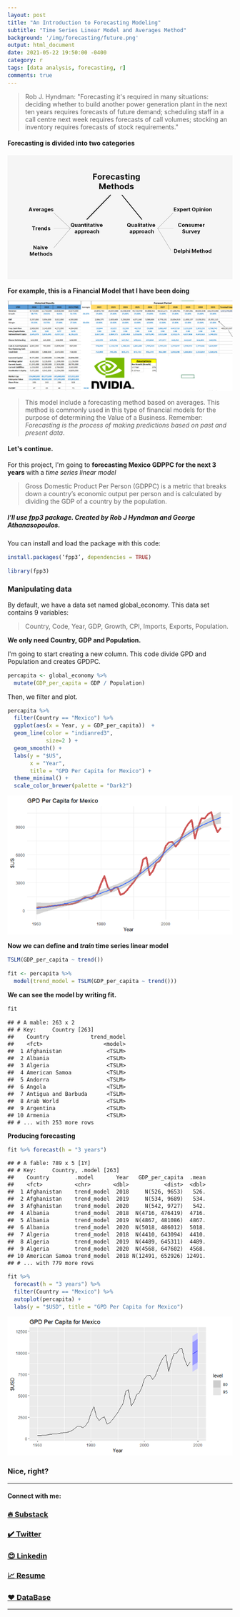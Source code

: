 ```yaml
---
layout: post
title: "An Introduction to Forecasting Modeling"
subtitle: "Time Series Linear Model and Averages Method"
background: '/img/forecasting/future.png'
output: html_document
date: 2021-05-22 19:50:00 -0400
category: r
tags: [data analysis, forecasting, r]
comments: true
---
```

 

> Rob J. Hyndman: "Forecasting it's required in many situations: deciding whether to build another power generation plant in the next ten years requires forecasts of future demand; scheduling staff in a call centre next week requires forecasts of call volumes; stocking an inventory requires forecasts of stock requirements."

#### Forecasting is divided into two categories

![](/img/forecasting/HD.png) 




**For example, this is a Financial Model that I have been doing**


![](/img/forecasting/financeexample.png)<!-- -->

> This model include a forecasting method based on averages. This method is commonly used in this type of financial models for the purpose of determining the Value of a Business. Remember: *Forecasting is the process of making predictions based on past and present data*.


#### Let's continue.

For this project, I'm going to  **forecasting Mexico GDPPC for the next 3 years** with a *time series linear model*


>Gross Domestic Product Per Person (GDPPC) is a metric that breaks down a country’s economic output per person and is calculated by dividing the GDP of a country by the population.


##### I’ll use **fpp3** package. Created by **Rob J Hyndman and George Athanasopoulos.**

You can install and load the package with this code:

``` r
install.packages(‘fpp3’, dependencies = TRUE)
```

``` r
library(fpp3)
```

### Manipulating data

By default, we have a data set named global_economy. This data set contains 9 variables:

> Country, Code, Year, GDP, Growth, CPI, Imports, Exports, Population.

**We only need Country, GDP and Population.**

I'm going to start creating a new column. This code divide GPD and Population and creates GPDPC.

``` r
percapita <- global_economy %>%
  mutate(GDP_per_capita = GDP / Population)
```

Then, we filter and plot.

``` r
percapita %>% 
  filter(Country == "Mexico") %>% 
  ggplot(aes(x = Year, y = GDP_per_capita))  +
  geom_line(color = "indianred3", 
            size=2 ) +
  geom_smooth() +
  labs(y = "$US",
       x = "Year",
       title = "GPD Per Capita for Mexico") +
  theme_minimal() +
  scale_color_brewer(palette = "Dark2")
```

![](/img/forecasting/chunknuevo.png)<!-- -->

**Now we can define and *train* time series linear model**

``` r
TSLM(GDP_per_capita ~ trend())
```
``` r
fit <- percapita %>%
  model(trend_model = TSLM(GDP_per_capita ~ trend()))
```


**We can see the model by writing fit.**

``` r
fit
```

    ## # A mable: 263 x 2
    ## # Key:     Country [263]
    ##    Country             trend_model
    ##    <fct>                   <model>
    ##  1 Afghanistan              <TSLM>
    ##  2 Albania                  <TSLM>
    ##  3 Algeria                  <TSLM>
    ##  4 American Samoa           <TSLM>
    ##  5 Andorra                  <TSLM>
    ##  6 Angola                   <TSLM>
    ##  7 Antigua and Barbuda      <TSLM>
    ##  8 Arab World               <TSLM>
    ##  9 Argentina                <TSLM>
    ## 10 Armenia                  <TSLM>
    ## # ... with 253 more rows


**Producing forecasting**


``` r
fit %>% forecast(h = "3 years")
```

    ## # A fable: 789 x 5 [1Y]
    ## # Key:     Country, .model [263]
    ##    Country        .model       Year   GDP_per_capita  .mean
    ##    <fct>          <chr>       <dbl>           <dist>  <dbl>
    ##  1 Afghanistan    trend_model  2018     N(526, 9653)   526.
    ##  2 Afghanistan    trend_model  2019     N(534, 9689)   534.
    ##  3 Afghanistan    trend_model  2020     N(542, 9727)   542.
    ##  4 Albania        trend_model  2018  N(4716, 476419)  4716.
    ##  5 Albania        trend_model  2019  N(4867, 481086)  4867.
    ##  6 Albania        trend_model  2020  N(5018, 486012)  5018.
    ##  7 Algeria        trend_model  2018  N(4410, 643094)  4410.
    ##  8 Algeria        trend_model  2019  N(4489, 645311)  4489.
    ##  9 Algeria        trend_model  2020  N(4568, 647602)  4568.
    ## 10 American Samoa trend_model  2018 N(12491, 652926) 12491.
    ## # ... with 779 more rows

``` r
fit %>%
  forecast(h = "3 years") %>%
  filter(Country == "Mexico") %>%
  autoplot(percapita) +
  labs(y = "$USD", title = "GPD Per Capita for Mexico")
```

![](/img/forecasting/forecastmexico.png)<!-- -->


### Nice, right?

---

#### Connect with me:

### [🔥 Substack ](https://joseluistello.substack.com/)
### [✔️ Twitter](https://twitter.com/jotaele_tello)
### [😊 Linkedin](https://www.linkedin.com/in/joseluistello/)
### [📈 Resume](https://www.notion.so/joseluistello/resume-908176d50910492f82bb0c2c50150406)
### [❤️ DataBase](https://www.notion.so/joseluistello/resources-3b96a11183d342b889c95e9bcb1e0c7f)
---


